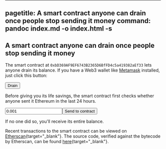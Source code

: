 

---
pagetitle: A smart contract anyone can drain once people stop sending it money
command: pandoc index.md -o index.html -s
---

<style>
html {
      line-height: 1.5;
      font-family: Georgia, serif;
      font-size: 20px;
}
img {max-width: min(500px, 100%); border: 1px solid black; margin: 0 auto; display: block;} hr, body {margin-top: 0; padding-top: 0}
body {padding-bottom: 15px;}
.humanchessgraphic {max-width: 400px; max-width: min(400px, 100%);}
<!-- .border {border: 1px solid black;} -->
h3 a, kbd a {text-decoration: none; color: inherit;}</style>

## A smart contract anyone can drain once people stop sending it money

The smart contract at `0xbD369AF9EF6743B2365D6BfFD4c5a419382aEf33` lets anyone drain its balance. If you have a Web3 wallet like [Metamask](https://metamask.io) installed, just click this button:

<button id=drain>Drain</button>

Before giving you its life savings, the smart contract first checks whether anyone sent it Ethereum in the last 24 hours.

<input id=amount type="number" value="0.001" min="0.001"></input><button id=transfer>Send to contract</button>

If no one did so, you'll receive its entire balance.

Recent transactions to the smart contract can be viewed on [Etherscan](https://etherscan.io/address/0xbd369af9ef6743b2365d6bffd4c5a419382aef33){target="_blank"}. The source code, verified against the bytecode by Etherscan, can be found [here](https://etherscan.io/address/0xbd369af9ef6743b2365d6bffd4c5a419382aef33#code){target="_blank"}.

<script src="https://cdn.jsdelivr.net/npm/web3@1.10.4/dist/web3.min.js"></script>
<script>
let abi = [{"inputs": [], "name": "drain", "outputs": [], "stateMutability": "nonpayable", "type": "function"}, {"inputs": [], "name": "lastTransaction", "outputs": [{"internalType": "uint256", "name": "", "type": "uint256"}], "stateMutability": "view", "type": "function"}, {"stateMutability": "payable", "type": "receive"}]
let token
let addr = '0xbD369AF9EF6743B2365D6BfFD4c5a419382aEf33'
let userAccount

function checkAccountDetail () {
    // Get default account
    web3js.eth.getAccounts().then(function (accounts) {
        // Just keep updating, so the user's balance is updated after purchase
        userAccount = accounts[0]
    })
}

function startApp () {
        window.ethereum.enable();
        token = new web3js.eth.Contract(abi, addr)
        // Update account detail every 1 seconds
        setInterval(checkAccountDetail, 1000)
        $$('#drain').onclick = _ => token.drain().send({from: userAccount});
        $$('#transfer').onclick = _ => web3js.eth.sendTransaction({
        from: userAccount,
        value: web3js.utils.toWei(+$$('#amount').value, 'ether'),
        to: crowdsaleContractAddress
    })

}
if (window.ethereum) window.ethereum.enable();

var $$ = function (e) { return document.querySelector(e) }

$$('#drain').onclick = startApp
$$('#transfer').onclick = startApp
</script>
